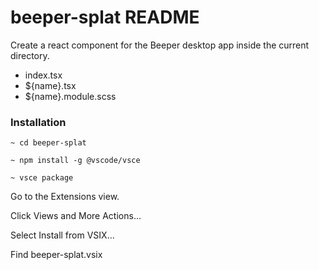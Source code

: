 # beeper-splat README

Create a react component for the Beeper desktop app inside the current directory.

* index.tsx
* ${name}.tsx
* ${name}.module.scss

### Installation

`~ cd beeper-splat`

`~ npm install -g @vscode/vsce`

`~ vsce package`

Go to the Extensions view.

Click Views and More Actions...

Select Install from VSIX...

Find beeper-splat<version>.vsix
